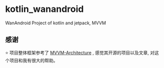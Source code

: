 # kotlin_wanandroid
WanAndroid Project of kotlin and jetpack, MVVM


## 感谢

:star: 项目整体框架参考了 [MVVM-Architecture](https://github.com/qingmei2/MVVM-Architecture) , 感觉其开源的项目以及文章, 对这个项目和我有很大的帮助。